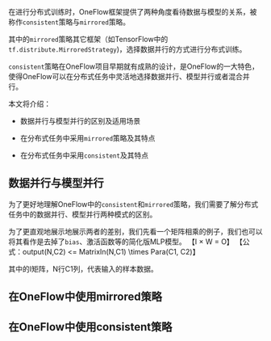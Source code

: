 在进行分布式训练时，OneFlow框架提供了两种角度看待数据与模型的关系，被称作`consistent`策略与`mirrored`策略。

其中的`mirrored`策略其它框架（如TensorFlow中的`tf.distribute.MirroredStrategy`)，选择数据并行的方式进行分布式训练。

`consistent`策略在OneFlow项目早期就有成熟的设计，是OneFlow的一大特色，使得OneFlow可以在分布式任务中灵活地选择数据并行、模型并行或者混合并行。

本文将介绍：

* 数据并行与模型并行的区别及适用场景

* 在分布式任务中采用`mirrored`策略及其特点

* 在分布式任务中采用`consistent`及其特点

## 数据并行与模型并行
为了更好地理解OneFlow中的`consistent`和`mirrored`策略，我们需要了解分布式任务中的数据并行、模型并行两种模式的区别。

为了更直观地展示地展示两者的差别，我们先看一个矩阵相乘的例子，我们也可以将其看作是去掉了`bias`、激活函数等的简化版MLP模型。
【I × W = O】
【公式：output(N,C2) <= MatrixIn(N,C1) \times Para(C1, C2)】

其中的I矩阵，N行C1列，代表输入的样本数据。

## 在OneFlow中使用mirrored策略


## 在OneFlow中使用consistent策略

